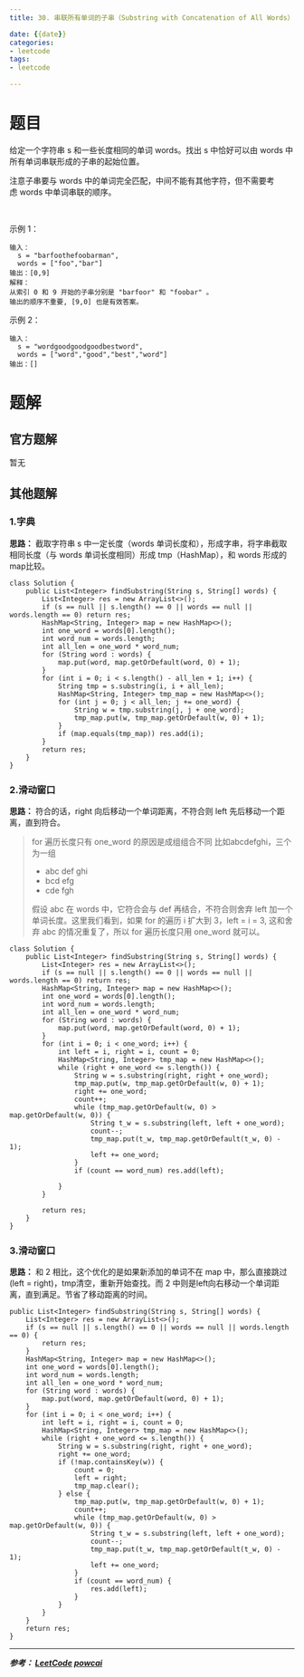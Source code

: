 ```yaml
---
title: 30. 串联所有单词的子串（Substring with Concatenation of All Words）

date: {{date}}
categories:
- leetcode
tags:
- leetcode

---
```

# 题目
给定一个字符串 s 和一些长度相同的单词 words。找出 s 中恰好可以由 words 中所有单词串联形成的子串的起始位置。

注意子串要与 words 中的单词完全匹配，中间不能有其他字符，但不需要考虑 words 中单词串联的顺序。

 

示例 1：
```
输入：
  s = "barfoothefoobarman",
  words = ["foo","bar"]
输出：[0,9]
解释：
从索引 0 和 9 开始的子串分别是 "barfoor" 和 "foobar" 。
输出的顺序不重要, [9,0] 也是有效答案。
```
示例 2：
```
输入：
  s = "wordgoodgoodgoodbestword",
  words = ["word","good","best","word"]
输出：[]
```


# 题解

## 官方题解
暂无

## 其他题解
### 1.字典
**思路：** 截取字符串 s 中一定长度（words 单词长度和），形成字串，将字串截取相同长度（与 words 单词长度相同）形成 tmp（HashMap），和 words 形成的 map比较。

```
class Solution {
    public List<Integer> findSubstring(String s, String[] words) {
        List<Integer> res = new ArrayList<>();
        if (s == null || s.length() == 0 || words == null || words.length == 0) return res;
        HashMap<String, Integer> map = new HashMap<>();
        int one_word = words[0].length();
        int word_num = words.length;
        int all_len = one_word * word_num;
        for (String word : words) {
            map.put(word, map.getOrDefault(word, 0) + 1);
        }
        for (int i = 0; i < s.length() - all_len + 1; i++) {
            String tmp = s.substring(i, i + all_len);
            HashMap<String, Integer> tmp_map = new HashMap<>();
            for (int j = 0; j < all_len; j += one_word) {
                String w = tmp.substring(j, j + one_word);
                tmp_map.put(w, tmp_map.getOrDefault(w, 0) + 1);
            }
            if (map.equals(tmp_map)) res.add(i);
        }
        return res;
    }
}
```

### 2.滑动窗口
**思路：** 符合的话，right 向后移动一个单词距离，不符合则 left 先后移动一个距离，直到符合。
> for 遍历长度只有 one_word 的原因是成组组合不同
> 比如abcdefghi，三个为一组
> - abc def ghi
> - bcd efg
> - cde fgh
>
> 假设 abc 在 words 中，它符合会与 def 再结合，不符合则舍弃 left 加一个单词长度。这里我们看到，如果 for 的遍历 i 扩大到 3，left = i = 3, 这和舍弃 abc 的情况重复了，所以 for 遍历长度只用 one_word 就可以。
```
class Solution {
    public List<Integer> findSubstring(String s, String[] words) {
        List<Integer> res = new ArrayList<>();
        if (s == null || s.length() == 0 || words == null || words.length == 0) return res;
        HashMap<String, Integer> map = new HashMap<>();
        int one_word = words[0].length();
        int word_num = words.length;
        int all_len = one_word * word_num;
        for (String word : words) {
            map.put(word, map.getOrDefault(word, 0) + 1);
        }
        for (int i = 0; i < one_word; i++) {
            int left = i, right = i, count = 0;
            HashMap<String, Integer> tmp_map = new HashMap<>();
            while (right + one_word <= s.length()) {
                String w = s.substring(right, right + one_word);
                tmp_map.put(w, tmp_map.getOrDefault(w, 0) + 1);
                right += one_word;
                count++;
                while (tmp_map.getOrDefault(w, 0) > map.getOrDefault(w, 0)) {
                    String t_w = s.substring(left, left + one_word);
                    count--;
                    tmp_map.put(t_w, tmp_map.getOrDefault(t_w, 0) - 1);
                    left += one_word;
                }
                if (count == word_num) res.add(left);

            }
        }

        return res;
    }
}
```

### 3.滑动窗口
**思路：** 和 2 相比，这个优化的是如果新添加的单词不在 map 中，那么直接跳过(left = right)，tmp清空，重新开始查找。而 2 中则是left向右移动一个单词距离，直到满足。节省了移动距离的时间。
```
public List<Integer> findSubstring(String s, String[] words) {
    List<Integer> res = new ArrayList<>();
    if (s == null || s.length() == 0 || words == null || words.length == 0) {
        return res;
    }
    HashMap<String, Integer> map = new HashMap<>();
    int one_word = words[0].length();
    int word_num = words.length;
    int all_len = one_word * word_num;
    for (String word : words) {
        map.put(word, map.getOrDefault(word, 0) + 1);
    }
    for (int i = 0; i < one_word; i++) {
        int left = i, right = i, count = 0;
        HashMap<String, Integer> tmp_map = new HashMap<>();
        while (right + one_word <= s.length()) {
            String w = s.substring(right, right + one_word);
            right += one_word;
            if (!map.containsKey(w)) {
                count = 0;
                left = right;
                tmp_map.clear();
            } else {
                tmp_map.put(w, tmp_map.getOrDefault(w, 0) + 1);
                count++;
                while (tmp_map.getOrDefault(w, 0) > map.getOrDefault(w, 0)) {
                    String t_w = s.substring(left, left + one_word);
                    count--;
                    tmp_map.put(t_w, tmp_map.getOrDefault(t_w, 0) - 1);
                    left += one_word;
                }
                if (count == word_num) {
                    res.add(left);
                }
            }
        }
    }
    return res;
}

```

---
***参考：
[LeetCode](https://leetcode-cn.com/problems/substring-with-concatenation-of-all-words)
[powcai](https://leetcode-cn.com/problems/substring-with-concatenation-of-all-words/solution/chuan-lian-suo-you-dan-ci-de-zi-chuan-by-powcai/)***
